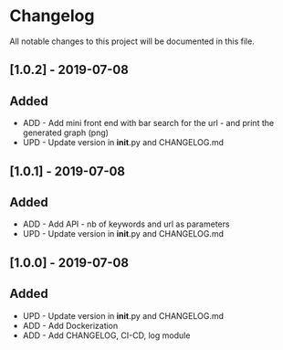 # Changelog
All notable changes to this project will be documented in this file.

## [1.0.2] - 2019-07-08
## Added
- ADD - Add mini front end with bar search for the url - and print the generated graph (png)
- UPD - Update version in __init__.py and CHANGELOG.md

## [1.0.1] - 2019-07-08
## Added
- ADD - Add API - nb of keywords and url as parameters
- UPD - Update version in __init__.py and CHANGELOG.md

## [1.0.0] - 2019-07-08
## Added
- UPD - Update version in __init__.py and CHANGELOG.md
- ADD - Add Dockerization
- ADD - Add CHANGELOG, CI-CD, log module

